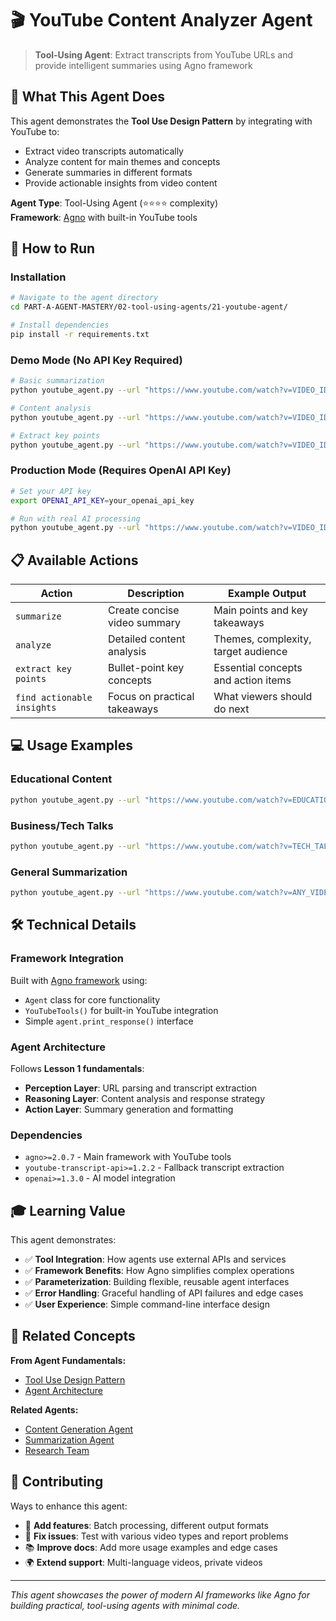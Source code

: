 # 🎬 YouTube Content Analyzer Agent

> **Tool-Using Agent**: Extract transcripts from YouTube URLs and provide intelligent summaries using Agno framework

## 🎯 **What This Agent Does**

This agent demonstrates the **Tool Use Design Pattern** by integrating with YouTube to:

- Extract video transcripts automatically
- Analyze content for main themes and concepts
- Generate summaries in different formats
- Provide actionable insights from video content

**Agent Type**: Tool-Using Agent (⭐⭐⭐⭐ complexity)  
**Framework**: [Agno](https://github.com/agno-agi/agno) with built-in YouTube tools

## 🚀 **How to Run**

### **Installation**

```bash
# Navigate to the agent directory
cd PART-A-AGENT-MASTERY/02-tool-using-agents/21-youtube-agent/

# Install dependencies
pip install -r requirements.txt
```

### **Demo Mode (No API Key Required)**

```bash
# Basic summarization
python youtube_agent.py --url "https://www.youtube.com/watch?v=VIDEO_ID" --demo

# Content analysis
python youtube_agent.py --url "https://www.youtube.com/watch?v=VIDEO_ID" --action "analyze" --demo

# Extract key points
python youtube_agent.py --url "https://www.youtube.com/watch?v=VIDEO_ID" --action "extract key points" --demo
```

### **Production Mode (Requires OpenAI API Key)**

```bash
# Set your API key
export OPENAI_API_KEY=your_openai_api_key

# Run with real AI processing
python youtube_agent.py --url "https://www.youtube.com/watch?v=VIDEO_ID" --action "summarize"
```

## 📋 **Available Actions**

| Action                     | Description                  | Example Output                      |
| -------------------------- | ---------------------------- | ----------------------------------- |
| `summarize`                | Create concise video summary | Main points and key takeaways       |
| `analyze`                  | Detailed content analysis    | Themes, complexity, target audience |
| `extract key points`       | Bullet-point key concepts    | Essential concepts and action items |
| `find actionable insights` | Focus on practical takeaways | What viewers should do next         |

## 💻 **Usage Examples**

### **Educational Content**

```bash
python youtube_agent.py --url "https://www.youtube.com/watch?v=EDUCATION_VIDEO" --action "extract key points" --demo
```

### **Business/Tech Talks**

```bash
python youtube_agent.py --url "https://www.youtube.com/watch?v=TECH_TALK" --action "find actionable insights" --demo
```

### **General Summarization**

```bash
python youtube_agent.py --url "https://www.youtube.com/watch?v=ANY_VIDEO" --demo
```

## 🛠️ **Technical Details**

### **Framework Integration**

Built with [Agno framework](https://github.com/agno-agi/agno) using:

- `Agent` class for core functionality
- `YouTubeTools()` for built-in YouTube integration
- Simple `agent.print_response()` interface

### **Agent Architecture**

Follows **Lesson 1 fundamentals**:

- **Perception Layer**: URL parsing and transcript extraction
- **Reasoning Layer**: Content analysis and response strategy
- **Action Layer**: Summary generation and formatting

### **Dependencies**

- `agno>=2.0.7` - Main framework with YouTube tools
- `youtube-transcript-api>=1.2.2` - Fallback transcript extraction
- `openai>=1.3.0` - AI model integration

## 🎓 **Learning Value**

This agent demonstrates:

- ✅ **Tool Integration**: How agents use external APIs and services
- ✅ **Framework Benefits**: How Agno simplifies complex operations
- ✅ **Parameterization**: Building flexible, reusable agent interfaces
- ✅ **Error Handling**: Graceful handling of API failures and edge cases
- ✅ **User Experience**: Simple command-line interface design

## 🔗 **Related Concepts**

**From Agent Fundamentals:**

- [Tool Use Design Pattern](../../../ai-agents-for-beginners/04-tool-use/README.md)
- [Agent Architecture](../../00-agent-fundamentals/lesson-1-introduction/README.md)

**Related Agents:**

- [Content Generation Agent](../../01-basic-agents/05-generation-agent/)
- [Summarization Agent](../../01-basic-agents/03-summarization-agent/)
- [Research Team](../../05-multi-agent-systems/06-research-team/)

## 🤝 **Contributing**

Ways to enhance this agent:

- 🔧 **Add features**: Batch processing, different output formats
- 🐛 **Fix issues**: Test with various video types and report problems
- 📚 **Improve docs**: Add more usage examples and edge cases
- 🌍 **Extend support**: Multi-language videos, private videos

---

_This agent showcases the power of modern AI frameworks like Agno for building practical, tool-using agents with minimal code._
